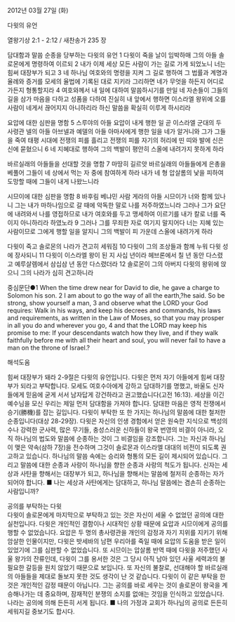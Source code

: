 2012년 03월 27일 (화)

다윗의 유언



열왕기상 2:1 - 2:12 / 새찬송가 235 장


담대함과 말씀 순종을 당부하는 다윗의 유언
1 다윗이 죽을 날이 임박하매 그의 아들 솔로몬에게 명령하여 이르되 2 내가 이제 세상 모든 사람이 가는 길로 가게 되었노니 너는 힘써 대장부가 되고 3 네 하나님 여호와의 명령을 지켜 그 길로 행하여 그 법률과 계명과 율례와 증거를 모세의 율법에 기록된 대로 지키라 그리하면 네가 무엇을 하든지 어디로 가든지 형통할지라 4 여호와께서 내 일에 대하여 말씀하시기를 만일 네 자손들이 그들의 길을 삼가 마음을 다하고 성품을 다하여 진실히 내 앞에서 행하면 이스라엘 왕위에 오를 사람이 네게서 끊어지지 아니하리라 하신 말씀을 확실히 이루게 하시리라

요압에 대한 심판을 명함
5 스루야의 아들 요압이 내게 행한 일 곧 이스라엘 군대의 두 사령관 넬의 아들 아브넬과 예델의 아들 아마사에게 행한 일을 네가 알거니와 그가 그들을 죽여 태평 시대에 전쟁의 피를 흘리고 전쟁의 피를 자기의 허리에 띤 띠와 발에 신은 신에 묻혔으니 6 네 지혜대로 행하여 그의 백발이 평안히 스올에 내려가지 못하게 하라

바르실래의 아들들을 선대할 것을 명함
7 마땅히 길르앗 바르실래의 아들들에게 은총을 베풀어 그들이 네 상에서 먹는 자 중에 참여하게 하라 내가 네 형 압살롬의 낯을 피하여 도망할 때에 그들이 내게 나왔느니라

시므이에 대한 심판을 명함
8 바후림 베냐민 사람 게라의 아들 시므이가 너와 함께 있나니 그는 내가 마하나임으로 갈 때에 악독한 말로 나를 저주하였느니라 그러나 그가 요단에 내려와서 나를 영접하므로 내가 여호와를 두고 맹세하여 이르기를 내가 칼로 너를 죽이지 아니하리라 하였노라 9 그러나 그를 무죄한 자로 여기지 말지어다 너는 지혜 있는 사람이므로 그에게 행할 일을 알지니 그의 백발이 피 가운데 스올에 내려가게 하라

다윗이 죽고 솔로몬의 나라가 견고히 세워짐
10 다윗이 그의 조상들과 함께 누워 다윗 성에 장사되니 11 다윗이 이스라엘 왕이 된 지 사십 년이라 헤브론에서 칠 년 동안 다스렸고 예루살렘에서 삼십삼 년 동안 다스렸더라 12 솔로몬이 그의 아버지 다윗의 왕위에 앉으니 그의 나라가 심히 견고하니라

중심문단●1 When the time drew near for David to die, he gave a charge to Solomon his son. 2 I am about to go the way of all the earth,?he said. So be strong, show yourself a man, 3 and observe what the LORD your God requires: Walk in his ways, and keep his decrees and commands, his laws and requirements, as written in the Law of Moses, so that you may prosper in all you do and wherever you go, 4 and that the LORD may keep his promise to me: If your descendants watch how they live, and if they walk faithfully before me with all their heart and soul, you will never fail to have a man on the throne of Israel.?

해석도움





힘써 대장부가 돼라
2-9절은 다윗의 유언입니다. 다윗은 먼저 자기 아들에게 힘써 대장부가 되라고 부탁합니다. 모세도 여호수아에게 강하고 담대하기를 명했고, 바울도 신자들에게 믿음에 굳게 서서 남자답게 강건하라고 권고했습니다(고전 16:13). 세상을 이긴 예수님을 모신 우리는 제일 먼저 담대함을 가져야 합니다. 담대한 마음은 영적 전쟁에서 승기(勝機)를 잡는 길입니다. 다윗이 부탁한 또 한 가지는 하나님의 말씀에 대한 철저한 순종입니다(대상 28-29장). 다윗은 자신의 인생 경험에서 얻은 원숙한 지식으로 백성의 수나 강력한 군사력, 많은 무기들, 충성스러운 신하들이 왕국 번영의 비결이 아니라, 오직 하나님의 법도와 말씀에 순종하는 것이 그 비결임을 강조합니다. 그는 자신과 하나님이 맺은 약속(삼하 7장)을 전수하며 그것이 솔로몬과 이스라엘 대대의 비전이 되도록 권고하고 있습니다. 하나님의 말씀 속에는 승리와 형통의 모든 길이 제시되어 있습니다. 그리고 말씀에 대한 순종과 사랑이 하나님을 향한 순종과 사랑의 척도가 됩니다. 신자는 세상과 사탄을 향해서는 대장부가 되고, 하나님을 향해서는 말씀에 철저히 순종하는 자가 되어야 합니다.
■ 나는 세상과 사탄에게는 담대하고, 하나님 말씀에는 겸손히 순종하는 사람입니까?

공의를 부탁하는 다윗  
다윗이 솔로몬에게 마지막으로 부탁하고 있는 것은 자신이 세울 수 없었던 공의에 대한 실천입니다. 다윗은 개인적인 결함이나 시대적인 상황 때문에 요압과 시므이에게 공의를 행할 수 없었습니다. 요압은 두 명의 총사령관을 개인의 감정과 자기 지위를 지키기 위해 암살한 인물이지만, 다윗은 밧세바의 남편 우리아를 죽일 때에 요압의 도움을 받은 일이 있었기에 그를 심판할 수 없었습니다. 또 시므이는 압살롬 반역 때에 다윗을 저주했던 사울 왕가의 잔류인데, 다윗이 그를 용서한 것은 그 당시 아직 남아 있던 사울 세력과의 불필요한 갈등을 원치 않았기 때문으로 보입니다. 또 자신의 불찰로, 선대해야 할 바르실래의 아들들을 제대로 돌보지 못한 것도 생각이 난 것 같습니다. 다윗이 이 같은 부탁을 한 것은 개인적인 감정 때문이 아닙니다. 그는 공의를 바로 세우는 것이 솔로몬이 왕국을 계승해나가는 데 중요하며, 잠재적인 분쟁의 소지를 없애는 것임을 인식하고 있었습니다. 나라는 공의에 의해 든든히 서게 됩니다.
■ 나의 가정과 교회가 하나님의 공의로 든든히 세워지길 중보기도 합시다.
